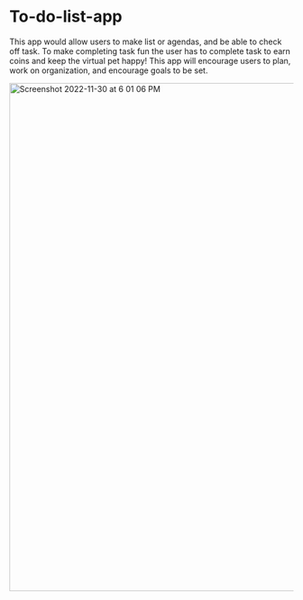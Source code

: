 # To-do-list-app
 This app would allow users to make list or agendas, and be able to check off task. To make completing task fun the user has to complete task to earn coins and keep the virtual pet happy!
This app will encourage users to plan, work on organization, and encourage goals to be set.

<img width="901" alt="Screenshot 2022-11-30 at 6 01 06 PM" src="https://user-images.githubusercontent.com/111455897/204927269-e48d27ae-48ba-4eb9-b724-cdd5c6d66bbd.png">
